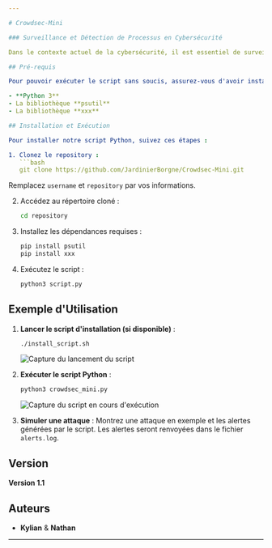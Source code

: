 ```yaml
---

# Crowdsec-Mini

### Surveillance et Détection de Processus en Cybersécurité

Dans le contexte actuel de la cybersécurité, il est essentiel de surveiller en permanence les activités des processus sur les systèmes informatiques. Les cyberattaques deviennent de plus en plus sophistiquées, exploitant souvent des processus légitimes pour mener des actions malveillantes. Pour répondre à ce besoin, nous avons développé un script Python capable de surveiller en continu la liste des processus, de détecter des patterns caractéristiques d'une attaque et d'alerter l'utilisateur en cas de détection de comportements suspects.

## Pré-requis

Pour pouvoir exécuter le script sans soucis, assurez-vous d'avoir installé les éléments suivants :

- **Python 3**
- La bibliothèque **psutil**
- La bibliothèque **xxx**

## Installation et Exécution

Pour installer notre script Python, suivez ces étapes :

1. Clonez le repository :
   ```bash
   git clone https://github.com/JardinierBorgne/Crowdsec-Mini.git
   ```
   Remplacez `username` et `repository` par vos informations.

2. Accédez au répertoire cloné :
   ```bash
   cd repository
   ```

3. Installez les dépendances requises :
   ```bash
   pip install psutil
   pip install xxx
   ```

4. Exécutez le script :
   ```bash
   python3 script.py
   ```

## Exemple d'Utilisation

1. **Lancer le script d'installation (si disponible)** :
   ```bash
   ./install_script.sh
   ```
   ![Capture du lancement du script](path/to/your/image.png)

2. **Exécuter le script Python** :
   ```bash
   python3 crowdsec_mini.py
   ```
   ![Capture du script en cours d'exécution](path/to/your/image.png)

3. **Simuler une attaque** :
   Montrez une attaque en exemple et les alertes générées par le script. Les alertes seront renvoyées dans le fichier `alerts.log`.

## Version

**Version 1.1**

## Auteurs

- **Kylian** & **Nathan**
---
```

